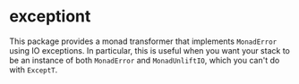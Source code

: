 # exceptiont

This package provides a monad transformer that implements `MonadError`
using IO exceptions. In particular, this is useful when you want your
stack to be an instance of both `MonadError` and `MonadUnliftIO`, which
you can't do with `ExceptT`.

